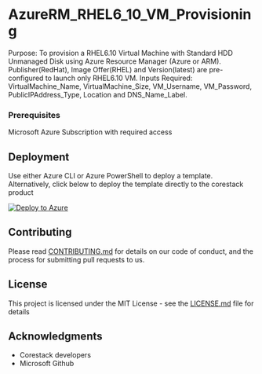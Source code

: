 
# AzureRM_RHEL6_10_VM_Provisioning

Purpose: To provision a RHEL6.10 Virtual Machine with Standard HDD Unmanaged Disk using Azure Resource Manager (Azure or ARM). Publisher(RedHat), Image Offer(RHEL) and Version(latest) are pre-configured to launch only RHEL6.10 VM. Inputs Required: VirtualMachine_Name, VirtualMachine_Size, VM_Username, VM_Password, PublicIPAddress_Type, Location and DNS_Name_Label.

### Prerequisites

Microsoft Azure Subscription with required access

## Deployment

Use either Azure CLI or Azure PowerShell to deploy a template. Alternatively, click below to deploy the template directly to the corestack product 

[![Deploy to Azure](https://docs.corestack.io/wp-content/uploads/2019/09/deploy-to-corestack.svg)](http://sandbox.corestack.io/heatstack/templates?repositories=github&external_redirect=true&name=AzureRM_RHEL6_10_VM_Provisioning&url=https://raw.githubusercontent.com/corestacklabs/Templates/master/arm/AzureRM_RHEL6_10_VM_Provisioning/AzureRM_RHEL6_10_VM_Provisioning_content.json&engine=arm&type[0]=Cloud&classification[0]=Provisioning&services[0]=Azure&scope=tenant#/mytemplates)

## Contributing

Please read [CONTRIBUTING.md](https://gist.github.com/karthick-kk/30e4fd3f279492b4f040d5cd569d21d0) for details on our code of conduct, and the process for submitting pull requests to us.

## License

This project is licensed under the MIT License - see the [LICENSE.md](LICENSE.md) file for details

## Acknowledgments

* Corestack developers
* Microsoft Github

